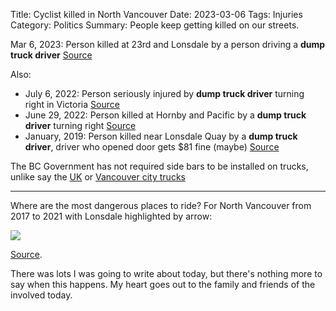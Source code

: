 Title: Cyclist killed in North Vancouver
Date: 2023-03-06
Tags: Injuries
Category: Politics
Summary: People keep getting killed on our streets.

Mar 6, 2023: Person killed at 23rd and Lonsdale by a person driving a **dump truck driver** [Source](https://www.nsnews.com/local-news/cyclist-in-serious-condition-after-collision-with-dump-truck-in-north-vancouver-6656014)

Also:

* July 6, 2022: Person seriously injured by **dump truck driver** turning right in Victoria [Source](https://globalnews.ca/news/8971773/victoria-bike-crash-sparks-renewed-calls-for-safety-bars-on-trucks/)
* June 29, 2022: Person killed at Hornby and Pacific by a **dump truck driver** turning right [Source](https://globalnews.ca/news/9492504/cyclist-killed-no-police-report/)
* January, 2019: Person killed near Lonsdale Quay by a **dump truck driver**, driver who opened door gets $81 fine (maybe) [Source](https://www.cbc.ca/news/canada/british-columbia/mike-mcintosh-death-charges-laid-1.5209489)

The BC Government has not required side bars to be installed on trucks, unlike say the [UK](https://www.gov.uk/government/publications/side-guards-lateral-protection-device-guidance/side-guards-lateral-protection-device-guidance) or [Vancouver city trucks](https://www.cbc.ca/news/canada/british-columbia/vancouver-heavy-truck-sideguard-motion-1.6528325)

---

Where are the most dangerous places to ride? For North Vancouver from 2017 to 2021 with Lonsdale highlighted by arrow:

<img src="{static}/images/crashes-north-van.png" />

[Source](https://public.tableau.com/app/profile/icbc/viz/LowerMainlandCrashes/LMDashboard).

There was lots I was going to write about today, but there's nothing more to say when this happens. My heart goes out to the family and friends of the involved today.